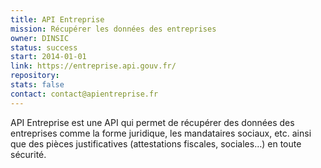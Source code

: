 ```yaml
---
title: API Entreprise
mission: Récupérer les données des entreprises
owner: DINSIC
status: success
start: 2014-01-01
link: https://entreprise.api.gouv.fr/
repository:
stats: false
contact: contact@apientreprise.fr
---
```


API Entreprise est une API qui permet de récupérer des données des entreprises comme la forme juridique, les mandataires sociaux, etc. ainsi que des pièces justificatives (attestations fiscales, sociales…) en toute sécurité.
